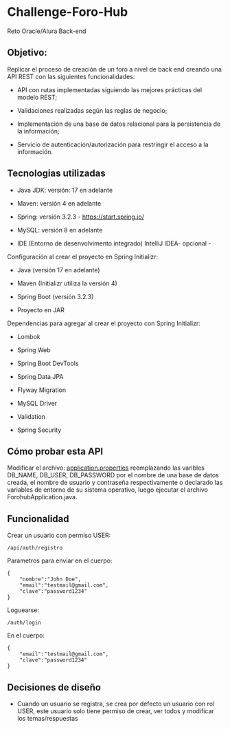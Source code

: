 # Challenge-Foro-Hub
Reto Oracle/Alura Back-end

## Objetivo: 

Replicar el proceso de creación de un foro a nivel de back end creando una API REST con las siguientes funcionalidades:

- API con rutas implementadas siguiendo las mejores prácticas del modelo REST;

- Validaciones realizadas según las reglas de negocio;

- Implementación de una base de datos relacional para la persistencia de la información;

- Servicio de autenticación/autorización para restringir el acceso a la información.

## Tecnologias utilizadas

- Java JDK: versión: 17 en adelante 

- Maven: versión 4 en adelante

- Spring: versión 3.2.3 - https://start.spring.io/

- MySQL: versión 8 en adelante 

- IDE (Entorno de desenvolvimento integrado) IntelliJ IDEA- opcional -


Configuración al crear el proyecto en Spring Initializr:

- Java (versión 17 en adelante)

- Maven (Initializr utiliza la versión 4)

- Spring Boot (versión 3.2.3)

- Proyecto en JAR

Dependencias para agregar al crear el proyecto con Spring Initializr:

- Lombok

- Spring Web

- Spring Boot DevTools

- Spring Data JPA

- Flyway Migration

- MySQL Driver

- Validation

- Spring Security


## Cómo probar esta API


Modificar el archivo: [application.properties](./literalura/src/main/resources/application.properties) reemplazando las varibles DB_NAME, DB_USER, DB_PASSWORD por el nombre de una base de datos creada, el nombre de usuario y contraseña respectivamente o declarado las variables de entorno de su sistema operativo, luego ejecutar el archivo ForohubApplication.java.


## Funcionalidad

Crear un usuario con permiso USER:

```
/api/auth/registro 
```
Parametros para enviar en el cuerpo:

```
{
    "nombre":"John Doe",
    "email":"testmail@gmail.com",
    "clave":"password1234"
}	

```

Loguearse:

```
/auth/login

```
En el cuerpo:
```
{
    "email":"testmail@gmail.com",
    "clave":"password1234"
}
```

## Decisiones de diseño

- Cuando un usuario se registra, se crea por defecto un usuario con rol USER, este usuario solo tiene permiso de crear, ver todos y modificar los temas/respuestas   